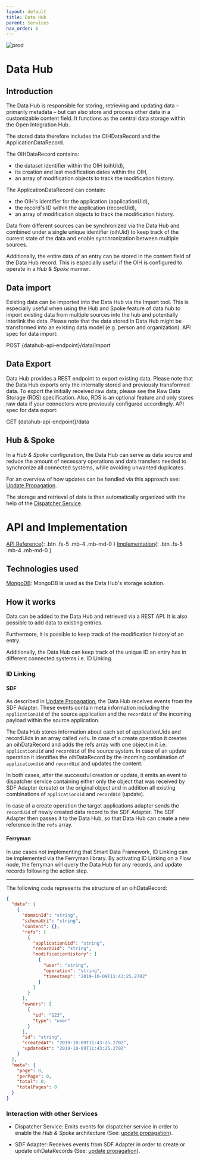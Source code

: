 ```yaml
---
layout: default
title: Data Hub
parent: Services
nav_order: 6
---
```


<!-- Description Guidelines

Please note:
Use the full links to reference other files or images! Relative links will not work under our theme settings settings.
-->

<!-- please choose the appropriate batch and delete/comment the others  -->

![prod](https://img.shields.io/badge/Status-Production-brightgreen.svg)

# **Data Hub**

## Introduction

<!-- 2 sentences: what does it do and how -->

The Data Hub is responsible for storing, retrieving and updating data – primarily metadata – but can also store and process other data in a customizable content field. It functions as the central data storage within the Open Integration Hub.

The stored data therefore includes the OIHDataRecord and the ApplicationDataRecord.

The OIHDataRecord contains:

- the dataset identifier within the OIH (oihUid),
- its creation and last modification dates within the OIH,
- an array of modification objects to track the modification history.

The ApplicationDataRecord can contain:

- the OIH's identifier for the application (applicationUid),
- the record's ID within the application (recordUid),
- an array of modification objects to track the modification history.

Data from different sources can be synchronized via the Data Hub and combined under a single unique identifier (oihUid) to keep track of the current state of the data and enable synchronization between multiple sources.

Additionally, the entire data of an entry can be stored in the content field of the Data Hub record. This is especially useful if the OIH is configured to operate in a _Hub & Spoke_ manner.

## Data import
Existing data can be imported into the Data Hub via the Import tool. This is especially useful when using the Hub and Spoke feature of data hub to import existing data from multiple sources into the hub and potentially interlink the data.
Please note that the data stored in Data Hub might be transformed into an existing data model (e.g. person and organization).
API spec for data import:

POST {datahub-api-endpoint}/data/import

## Data Export
Data Hub provides a REST endpoint to export existing data. Please note that the Data Hub exports only the internally stored and previously transformed data. To export the initially received raw data, please see the Raw Data Storage (RDS) specification. Also, RDS is an optional feature and only stores raw data if your connectors were previously configured accordingly.
API spec for data export:

GET {datahub-api-endpoint}/data

## Hub & Spoke

In a _Hub & Spoke_ configuration, the Data Hub can serve as data source and reduce the amount of necessary operations and data transfers needed to synchronize all connected systems, while avoiding unwanted duplicates.

For an overview of how updates can be handled via this approach see: [Update Propagation](https://openintegrationhub.github.io/docs/1%20-%20BasicConcepts/updatePropagation.html).

The storage and retrieval of data is then automatically organized with the help of the [Dispatcher Service](https://openintegrationhub.github.io/docs/5%20-%20Services/DispatcherService.html).

# API and Implementation

[API Reference](https://data-hub.openintegrationhub.com/api-docs){: .btn .fs-5 .mb-4 .mb-md-0 }
[Implementation](https://github.com/openintegrationhub/openintegrationhub/tree/master/services/data-hub){: .btn .fs-5 .mb-4 .mb-md-0 }

<!--[Service File](){: .btn .fs-5 .mb-4 .mb-md-0 }-->

## Technologies used

[MongoDB](https://www.mongodb.com/): MongoDB is used as the Data Hub's storage solution.

## How it works

Data can be added to the Data Hub and retrieved via a REST API. It is also possible to add data to existing entries.

Furthermore, it is possible to keep track of the modification history of an entry.

Additionally, the Data Hub can keep track of the unique ID an entry has in different connected systems i.e. ID Linking.

### ID Linking

#### SDF

As described in [Update Propagation](https://openintegrationhub.github.io/docs/1%20-%20BasicConcepts/updatePropagation.html), the Data Hub receives events from the SDF Adapter. These events contain meta information including the `applicationUid` of the source application and the `recordUid` of the incoming payload within the source application.

The Data Hub stores information about each set of applicationUids and recordUids in an array called `refs`.
In case of a create operation it creates an oihDataRecord and adds the refs array with one object in it i.e. `applicationUid` and `recordUid` of the source system.
In case of an update operation it identifies the oihDataRecord by the incoming combination of `applicationUid` and `recordUid` and updates the content.

In both cases, after the successful creation or update, it emits an event to dispatcher service containing either only the object that was received by SDF Adapter (create) or the original object and in addition all existing combinations of `applicationUid` and `recordUid` (update).

In case of a create operation the target applications adapter sends the `recordUid` of newly created data record to the SDF Adapter. The SDF Adapter then passes it to the Data Hub, so that Data Hub can create a new reference in the `refs` array.

#### Ferryman

In use cases not implementing that Smart Data Framework, ID Linking can be implemented via the Ferryman library. By activating ID Linking on a Flow node, the ferryman will query the Data Hub for any records, and update records following the action step.

----

The following code represents the structure of an oihDataRecord:

```json
{
  "data": [
    {
      "domainId": "string",
      "schemaUri": "string",
      "content": {},
      "refs": [
        {
          "applicationUid": "string",
          "recordUid": "string",
          "modificationHistory": [
            {
              "user": "string",
              "operation": "string",
              "timestamp": "2019-10-09T11:43:25.270Z"
            }
          ]
        }
      ],
      "owners": [
        {
          "id": "123",
          "type": "user"
        }
      ],
      "id": "string",
      "createdAt": "2019-10-09T11:43:25.270Z",
      "updatedAt": "2019-10-09T11:43:25.270Z"
    }
  ],
  "meta": {
    "page": 0,
    "perPage": 0,
    "total": 0,
    "totalPages": 0
  }
}
```

### Interaction with other Services

- Dispatcher Service: Emits events for dispatcher service in order to enable the _Hub & Spoke_ architecture (See: [update propagation](https://openintegrationhub.github.io/docs/1%20-%20BasicConcepts/updatePropagation.html)).

- SDF Adapter: Receives events from SDF Adapter in order to create or update oihDataRecords (See: [update propagation](https://openintegrationhub.github.io/docs/1%20-%20BasicConcepts/updatePropagation.html)).
